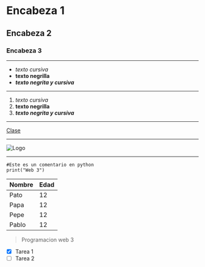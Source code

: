 # Encabeza 1 
## Encabeza 2
### Encabeza 3

---

- *texto cursiva*
- **texto negrilla**
- ***texto negrita y cursiva***

---

1.  *texto cursiva*
2.  **texto negrilla**
3.  ***texto negrita y cursiva***

---

[Clase](https://catfact.ninja/facts)

---

![Logo](https://encrypted-tbn0.gstatic.com/images?q=tbn:ANd9GcSdd25hyNQOMs4Xx1Cv_A_oaT0zagfSWlXMBA&s)

---

```
#Este es un comentario en python
print("Web 3")
```
|Nombre  |Edad  |
|--------|------|
|Pato    |12    |
|Papa    |12    |
|Pepe    |12    |
|Pablo    |12    |

> Programacion web 3
- [x] Tarea 1
- [ ] Tarea 2
